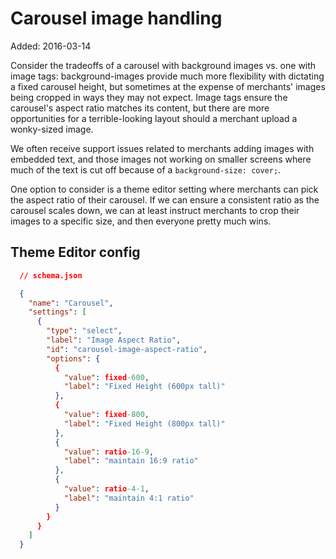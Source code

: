 # Carousel image handling

Added: 2016-03-14

Consider the tradeoffs of a carousel with background images vs. one with image tags: background-images provide much more flexibility with dictating a fixed carousel height, but sometimes at the expense of merchants' images being cropped in ways they may not expect. Image tags ensure the carousel's aspect ratio matches its content, but there are more opportunities for a terrible-looking layout should a merchant upload a wonky-sized image.

We often receive support issues related to merchants adding images with embedded text, and those images not working on smaller screens where much of the text is cut off because of a `background-size: cover;`.

One option to consider is a theme editor setting where merchants can pick the aspect ratio of their carousel. If we can ensure a consistent ratio as the carousel scales down, we can at least instruct merchants to crop their images to a specific size, and then everyone pretty much wins.

## Theme Editor config

```json
  // schema.json

  {
    "name": "Carousel",
    "settings": [
      {
        "type": "select",
        "label": "Image Aspect Ratio",
        "id": "carousel-image-aspect-ratio",
        "options": {
          {
            "value": fixed-600,
            "label": "Fixed Height (600px tall)"
          },
          {
            "value": fixed-800,
            "label": "Fixed Height (800px tall)"
          },
          {
            "value": ratio-16-9,
            "label": "maintain 16:9 ratio"
          },
          {
            "value": ratio-4-1,
            "label": "maintain 4:1 ratio"
          }
        }
      }
    ]
  }
```
